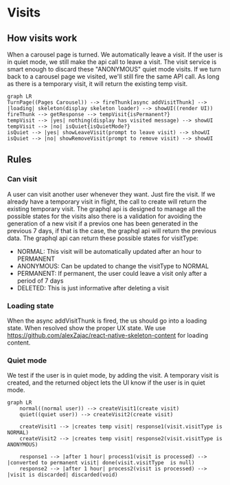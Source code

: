 # Visits

## How visits work

When a carousel page is turned. We automatically leave a visit. If the user is in quiet mode, we still make the api call to leave a visit. The visit service is smart enough to discard these "ANONYMOUS" quiet mode visits. If we turn back to a carousel page we visited, we'll still fire the same API call. As long as there is a temporary visit, it will return the existing temp visit. 

```mermaid
graph LR
TurnPage((Pages Carousel)) --> fireThunk[async addVisitThunk] --> |loading| skeleton(display skeleton loader) --> showUI((render UI))
fireThunk --> getResponse --> tempVisit{isPermanent?}
tempVisit --> |yes| nothing(display has visited message) --> showUI
tempVisit --> |no| isQuiet{isQuietMode?}
isQuiet --> |yes| showLeaveVisit(prompt to leave visit) --> showUI
isQuiet --> |no| showRemoveVisit(prompt to remove visit) --> showUI
```

## Rules 

### Can visit

A user can visit another user whenever they want. Just fire the visit. If we already have a temporary visit in flight, the call to create will return the existing temporary visit. The graphql api is designed to manage all the possible states for the visits also there is a validation for avoiding the generation of a new visit if a previos one has been generated in the previous 7 days, if that is the case, the graphql api will return the previous data.
The graphql api can return these possible states for visitType:
- NORMAL: This visit will be automatically updated after an hour to PERMANENT
- ANONYMOUS: Can be updated to change the visitType to NORMAL
- PERMANENT: If permanent, the user could leave a visit only after a period of 7 days
- DELETED: This is just informative after deleting a visit

### Loading state

When the async addVisitThunk is fired, the us should go into a loading state. When resolved show the proper UX state. We use https://github.com/alexZajac/react-native-skeleton-content for loading content. 

### Quiet mode

We test if the user is in quiet mode, by adding the visit. A temporary visit is created, and the returned object lets the UI know if the user is in quiet mode. 

```mermaid
graph LR
    normal((normal user)) --> createVisit1(create visit)
    quiet((quiet user)) --> createVisit2(create visit)

    createVisit1 --> |creates temp visit| response1(visit.visitType is NORMAL)
    createVisit2 --> |creates temp visit| response2(visit.visitType is ANONYMOUS)

    response1 --> |after 1 hour| process1(visit is processed) --> |converted to permanent visit| done(visit.visitType  is null)
    response2 --> |after 1 hour| process2(visit is processed) --> |visit is discarded| discarded(void)
```

